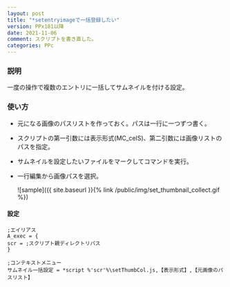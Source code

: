 ```yaml
---
layout: post
title: "*setentryimageで一括登録したい"
version: PPx181以降
date: 2021-11-06
comment: スクリプトを書き直した。
categories: PPc
---
```

### 説明
一度の操作で複数のエントリに一括してサムネイルを付ける設定。

### 使い方
 - 元になる画像のパスリストを作っておく。パスは一行に一つずつ書く。
 - スクリプトの第一引数には表示形式(MC_celS)、第二引数には画像リストのパスを指定。
 - サムネイルを設定したいファイルをマークしてコマンドを実行。
 - 一行編集から画像パスを選択。

   ![sample]({{ site.baseurl }}{% link /public/img/set_thumbnail_collect.gif %})

#### 設定
```clean
;エイリアス
A_exec = {
scr = ;スクリプト親ディレクトリパス
}

;コンテキストメニュー
サムネイル一括設定 = *script %'scr'%\setThumbCol.js,【表示形式】,【元画像のパスリスト】
```
<BR>
<script src="https://gist.github.com/tar80/985c2e8a17aec4fbc40af2fb3c9f76e8.js"></script>

